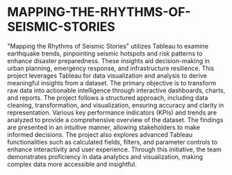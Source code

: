 # MAPPING-THE-RHYTHMS-OF-SEISMIC-STORIES
"Mapping the Rhythms of Seismic Stories" utilizes Tableau to examine earthquake trends, pinpointing seismic hotspots and risk patterns to enhance disaster preparedness. These insights aid decision-making in urban planning, emergency response, and infrastructure resilience.
This project leverages Tableau for data visualization and analysis to derive meaningful insights from a dataset. The primary objective is to transform raw data into actionable intelligence through interactive dashboards, charts, and reports. The project follows a structured approach, including data cleaning, transformation, and visualization, ensuring accuracy and clarity in representation. Various key performance indicators (KPIs) and trends are analyzed to provide a comprehensive overview of the dataset. The findings are presented in an intuitive manner, allowing stakeholders to make informed decisions. The project also explores advanced Tableau functionalities such as calculated fields, filters, and parameter controls to enhance interactivity and user experience. Through this initiative, the team demonstrates proficiency in data analytics and visualization, making complex data more accessible and insightful.
